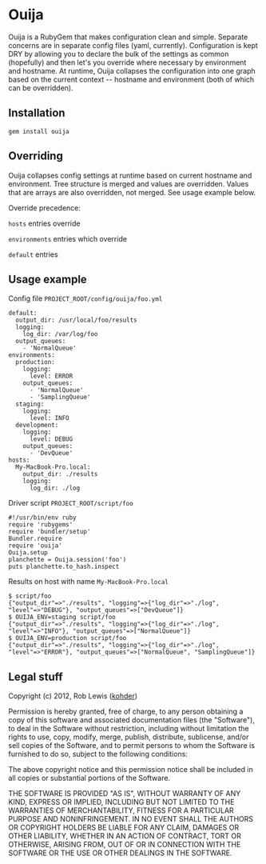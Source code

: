 Ouija
=====

Ouija is a RubyGem that makes configuration clean and simple.  Separate
concerns are in separate config files (yaml, currently).  Configuration
is kept DRY by allowing you to declare the bulk of the settings as common
(hopefully) and then let's you override where necessary by environment and
hostname.  At runtime, Ouija collapses the configuration into one graph based
on the current context -- hostname and environment (both of which can be
overridden).

Installation
------------

    gem install ouija

Overriding
----------

Ouija collapses config settings at runtime based on current hostname and
environment.  Tree structure is merged and values are overridden.  Values
that are arrays are also overridden, not merged. See usage example below.

Override precedence:

`hosts` entries override

`environments` entries which override

`default` entries

Usage example
-------------

Config file `PROJECT_ROOT/config/ouija/foo.yml`

    default:
      output_dir: /usr/local/foo/results
      logging:
        log_dir: /var/log/foo
      output_queues:
        - 'NormalQueue'
    environments:
      production:
        logging:
          level: ERROR
        output_queues:
          - 'NormalQueue'
          - 'SamplingQueue'
      staging:
        logging:
          level: INFO
      development:
        logging:
          level: DEBUG
        output_queues:
          - 'DevQueue'
    hosts:
      My-MacBook-Pro.local:
        output_dir: ./results
        logging:
          log_dir: ./log

Driver script `PROJECT_ROOT/script/foo`

    #!/usr/bin/env ruby
    require 'rubygems'
    require 'bundler/setup'
    Bundler.require
    require 'ouija'
    Ouija.setup
    planchette = Ouija.session('foo')
    puts planchette.to_hash.inspect

Results on host with name `My-MacBook-Pro.local`

    $ script/foo
    {"output_dir"=>"./results", "logging"=>{"log_dir"=>"./log", "level"=>"DEBUG"}, "output_queues"=>["DevQueue"]}
    $ OUIJA_ENV=staging script/foo
    {"output_dir"=>"./results", "logging"=>{"log_dir"=>"./log", "level"=>"INFO"}, "output_queues"=>["NormalQueue"]}
    $ OUIJA_ENV=production script/foo
    {"output_dir"=>"./results", "logging"=>{"log_dir"=>"./log", "level"=>"ERROR"}, "output_queues"=>["NormalQueue", "SamplingQueue"]}

Legal stuff
-----------

Copyright (c) 2012, Rob Lewis ([kohder](http://github.com/kohder))

Permission is hereby granted, free of charge, to any person obtaining a copy
of this software and associated documentation files (the "Software"), to deal
in the Software without restriction, including without limitation the rights
to use, copy, modify, merge, publish, distribute, sublicense, and/or sell
copies of the Software, and to permit persons to whom the Software is
furnished to do so, subject to the following conditions:

The above copyright notice and this permission notice shall be included in
all copies or substantial portions of the Software.

THE SOFTWARE IS PROVIDED "AS IS", WITHOUT WARRANTY OF ANY KIND, EXPRESS OR
IMPLIED, INCLUDING BUT NOT LIMITED TO THE WARRANTIES OF MERCHANTABILITY,
FITNESS FOR A PARTICULAR PURPOSE AND NONINFRINGEMENT. IN NO EVENT SHALL THE
AUTHORS OR COPYRIGHT HOLDERS BE LIABLE FOR ANY CLAIM, DAMAGES OR OTHER
LIABILITY, WHETHER IN AN ACTION OF CONTRACT, TORT OR OTHERWISE, ARISING FROM,
OUT OF OR IN CONNECTION WITH THE SOFTWARE OR THE USE OR OTHER DEALINGS IN
THE SOFTWARE.
